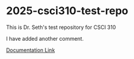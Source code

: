 # 2025-csci310-test-repo
This is Dr. Seth's test repository for CSCI 310

I have added another comment.

[Documentation Link](https://semcneil.github.io/2025-csci310-test-repo/)

